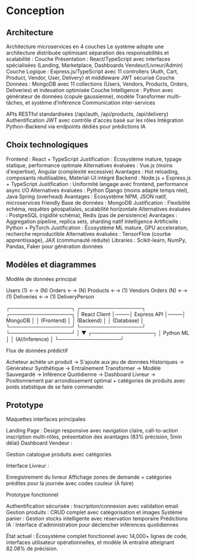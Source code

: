 # Conception

## Architecture

Architecture microservices en 4 couches
Le système adopte une architecture distribuée optimisant séparation des responsabilités et scalabilité :
Couche Présentation : React/TypeScript avec interfaces spécialisées (Landing, Marketplace, Dashboards Vendeur/Livreur/Admin)
Couche Logique : Express.js/TypeScript avec 11 controllers (Auth, Cart, Product, Vendor, User, Delivery) et middleware JWT sécurisé
Couche Données : MongoDB avec 11 collections (Users, Vendors, Products, Orders, Deliveries) et indexation optimisée
Couche Intelligence : Python avec générateur de données (copule gaussienne), modèle Transformer multi-tâches, et système d'inférence
Communication inter-services

APIs RESTful standardisées (/api/auth, /api/products, /api/delivery)
Authentification JWT avec contrôle d'accès basé sur les rôles
Intégration Python-Backend via endpoints dédiés pour prédictions IA

## Choix technologiques

Frontend : React + TypeScript
Justification : Écosystème mature, typage statique, performance optimale
Alternatives évaluées : Vue.js (moins d'expertise), Angular (complexité excessive)
Avantages : Hot reloading, composants réutilisables, Material-UI intégré
Backend : Node.js + Express.js + TypeScript
Justification : Uniformité langage avec frontend, performance async I/O
Alternatives évaluées : Python Django (moins adapté temps réel), Java Spring (overhead)
Avantages : Écosystème NPM, JSON natif, microservices friendly
Base de données : MongoDB
Justification : Flexibilité schéma, requêtes géospatiales, scalabilité horizontale
Alternatives évaluées : PostgreSQL (rigidité schéma), Redis (pas de persistence)
Avantages : Aggregation pipeline, replica sets, sharding natif
Intelligence Artificielle : Python + PyTorch
Justification : Écosystème ML mature, GPU acceleration, recherche reproductible
Alternatives évaluées : TensorFlow (courbe apprentissage), JAX (communauté réduite)
Libraries : Scikit-learn, NumPy, Pandas, Faker pour génération données


## Modèles et diagrammes

Modèle de données principal

Users (1) ←→ (N) Orders ←→ (N) Products ←→ (1) Vendors
Orders (N) ←→ (1) Deliveries ←→ (1) DeliveryPerson

┌─────────────────┐    ┌─────────────────┐    ┌─────────────────┐
│   React Client  │────│  Express API    │────│    MongoDB      │
│   (Frontend)    │    │   (Backend)     │    │   (Database)    │
└─────────────────┘    └─────────────────┘    └─────────────────┘
                                │
                                ▼
                       ┌─────────────────┐
                       │  Python ML      │
                       │  (AI/Inference) │
                       └─────────────────┘

Flux de données prédictif

Acheteur achète un produit -> S'ajoute aux jeu de données Historiques → Générateur Synthétique → Entraînement Transformer → 
Modèle Sauvegardé → Inférence Quotidienne → Dashboard Livreur → Positionnement par arrondissement optimal + catégories de produits avec poids statistique de se faire commander.

## Prototype

Maquettes interfaces principales

Landing Page : Design responsive avec navigation claire, call-to-action inscription multi-rôles, présentation des avantages (83% précision, 5min délai)
Dashboard Vendeur :

Gestion catalogue produits avec catégories

Interface Livreur :

Enregistrement du livreur
Affichage zones de demande + catégories prédites pour la journée avec codes couleur (À faire)


Prototype fonctionnel

Authentification sécurisée : Inscription/connexion avec validation email
Gestion produits : CRUD complet avec catégorisation et images
Système panier : Gestion stocks intelligente avec réservation temporaire
Prédictions IA : Interface d'administration pour déclencher inférences quotidiennes

État actuel : Écosystème complet fonctionnel avec 14,000+ lignes de code, interfaces utilisateur opérationnelles, et modèle IA entraîné atteignant 82.08% de précision.